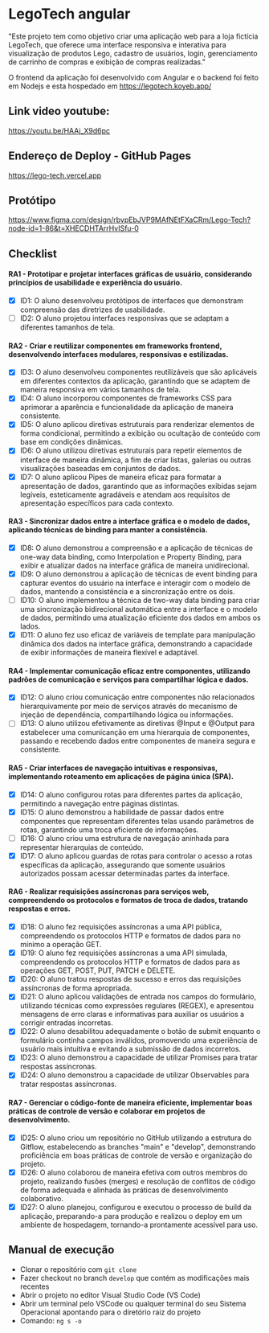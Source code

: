 # LegoTech angular

"Este projeto tem como objetivo criar uma aplicação web para a loja fictícia LegoTech, que oferece uma interface responsiva e interativa para visualização de produtos Lego, cadastro de usuários, login, gerenciamento de carrinho de compras e exibição de compras realizadas."

O frontend da aplicação foi desenvolvido com Angular e o backend foi feito em Nodejs e esta hospedado em https://legotech.koyeb.app/

## Link video youtube:
https://youtu.be/HAAj_X9d6pc

## Endereço de Deploy - GitHub Pages

https://lego-tech.vercel.app

## Protótipo

https://www.figma.com/design/rbvpEbJVP9MAfNEtFXaCRm/Lego-Tech?node-id=1-86&t=XHECDHTArrHvISfu-0

## Checklist
#### RA1 - Prototipar e projetar interfaces gráficas de usuário, considerando princípios de usabilidade e experiência do usuário.
- [X] ID1: O aluno desenvolveu protótipos de interfaces que demonstram compreensão das diretrizes de usabilidade.
- [ ] ID2: O aluno projetou interfaces responsivas que se adaptam a diferentes tamanhos de tela.
#### RA2 - Criar e reutilizar componentes em frameworks frontend, desenvolvendo interfaces modulares, responsivas e estilizadas.
- [X] ID3: O aluno desenvolveu componentes reutilizáveis que são aplicáveis em diferentes contextos da aplicação, garantindo que se adaptem de maneira responsiva em vários tamanhos de tela.
- [X] ID4: O aluno incorporou componentes de frameworks CSS para aprimorar a aparência e funcionalidade da aplicação de maneira consistente.
- [X] ID5: O aluno aplicou diretivas estruturais para renderizar elementos de forma condicional, permitindo a exibição ou ocultação de conteúdo com base em condições dinâmicas.
- [X] ID6: O aluno utilizou diretivas estruturais para repetir elementos de interface de maneira dinâmica, a fim de criar listas, galerias ou outras visualizações baseadas em conjuntos de dados.
- [X] ID7: O aluno aplicou Pipes de maneira eficaz para formatar a apresentação de dados, garantindo que as informações exibidas sejam legíveis, esteticamente agradáveis e atendam aos requisitos de apresentação específicos para cada contexto.
#### RA3 - Sincronizar dados entre a interface gráfica e o modelo de dados, aplicando técnicas de binding para manter a consistência.
- [X] ID8: O aluno demonstrou a compreensão e a aplicação de técnicas de one-way data binding, como Interpolation e Property Binding, para exibir e atualizar dados na interface gráfica de maneira unidirecional.
- [X] ID9: O aluno demonstrou a aplicação de técnicas de event binding para capturar eventos do usuário na interface e interagir com o modelo de dados, mantendo a consistência e a sincronização entre os dois.
- [ ] ID10: O aluno implementou a técnica de two-way data binding para criar uma sincronização bidirecional automática entre a interface e o modelo de dados, permitindo uma atualização eficiente dos dados em ambos os lados.
- [X] ID11: O aluno fez uso eficaz de variáveis de template para manipulação dinâmica dos dados na interface gráfica, demonstrando a capacidade de exibir informações de maneira flexível e adaptável.
#### RA4 - Implementar comunicação eficaz entre componentes, utilizando padrões de comunicação e serviços para compartilhar lógica e dados.
- [X] ID12: O aluno criou comunicação entre componentes não relacionados hierarquivamente por meio de serviços através do mecanismo de injeção de dependência, compartilhando lógica ou informações.
- [ ] ID13: O aluno utilizou efetivamente as diretivas @Input e @Output para estabelecer uma comunicanção em uma hierarquia de componentes, passando e recebendo dados entre componentes de maneira segura e consistente.
#### RA5 - Criar interfaces de navegação intuitivas e responsivas, implementando roteamento em aplicações de página única (SPA).
- [X] ID14: O aluno configurou rotas para diferentes partes da aplicação, permitindo a navegação entre páginas distintas.
- [X] ID15: O aluno demonstrou a habilidade de passar dados entre componentes que representam diferentes telas usando parâmetros de rotas, garantindo uma troca eficiente de informações.
- [ ] ID16: O aluno criou uma estrutura de navegação aninhada para representar hierarquias de conteúdo.
- [X] ID17: O aluno aplicou guardas de rotas para controlar o acesso a rotas específicas da aplicação, assegurando que somente usuários autorizados possam acessar determinadas partes da interface.
#### RA6 - Realizar requisições assíncronas para serviços web, compreendendo os protocolos e formatos de troca de dados, tratando respostas e erros.
- [X] ID18: O aluno fez requisições assíncronas a uma API pública, compreendendo os protocolos HTTP e formatos de dados para no mínimo a operação GET.
- [X] ID19: O aluno fez requisições assíncronas a uma API simulada, compreendendo os protocolos HTTP e formatos de dados para as operações GET, POST, PUT, PATCH e DELETE.
- [X] ID20: O aluno tratou respostas de sucesso e erros das requisições assíncronas de forma apropriada.
- [X] ID21: O aluno aplicou validações de entrada nos campos do formulário, utilizando técnicas como expressões regulares (REGEX), e apresentou mensagens de erro claras e informativas para auxiliar os usuários a corrigir entradas incorretas.
- [X] ID22: O aluno desabilitou adequadamente o botão de submit enquanto o formulário continha campos inválidos, promovendo uma experiência de usuário mais intuitiva e evitando a submissão de dados incorretos.
- [X] ID23: O aluno demonstrou a capacidade de utilizar Promises para tratar respostas assíncronas.
- [X] ID24: O aluno demonstrou a capacidade de utilizar Observables para tratar respostas assíncronas.
#### RA7 - Gerenciar o código-fonte de maneira eficiente, implementar boas práticas de controle de versão e colaborar em projetos de desenvolvimento.
- [X] ID25: O aluno criou um repositório no GitHub utilizando a estrutura do Gitflow, estabelecendo as branches "main" e "develop", demonstrando proficiência em boas práticas de controle de versão e organização do projeto.
- [X] ID26: O aluno colaborou de maneira efetiva com outros membros do projeto, realizando fusões (merges) e resolução de conflitos de código de forma adequada e alinhada às práticas de desenvolvimento colaborativo.
- [X] ID27: O aluno planejou, configurou e executou o processo de build da aplicação, preparando-a para produção e realizou o deploy em um ambiente de hospedagem, tornando-a prontamente acessível para uso.

## Manual de execução
- Clonar o repositório com `git clone`
- Fazer checkout no branch `develop` que contém as modificações mais recentes
- Abrir o projeto no editor Visual Studio Code (VS Code)
- Abrir um terminal pelo VSCode ou qualquer terminal do seu Sistema Operacional apontando para o diretório raiz do projeto 
- Comando: `ng s -o`

